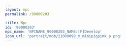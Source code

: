 ```yaml
---
layout: npc
permalink: /90000203

title: Npc
id: '90000203'
npc_name: 'NPCNAME_90000203_NAME:[F]Develop'
icon_url: 'portrait/mob/21000099_m_minipigpink_p.png'
---
```


